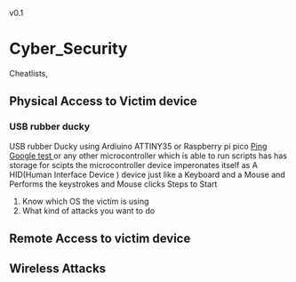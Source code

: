 v0.1
# <B> Cyber_Security </b>
Cheatlists,
## Physical  Access to Victim device 
### USB rubber ducky
 USB rubber Ducky using Ardiuino ATTINY35 or Raspberry pi pico
 <a href ="https://www.google.com/"> Ping Google test </a>
or any other microcontroller which is able to run scripts has has storage for scipts 
the microcontroller device imperonates itself as A HID(Human Interface Device ) device  just like a Keyboard and a Mouse 
and Performs the keystrokes and Mouse clicks 
Steps to Start
1) Know which OS the victim is using <br>
2) What kind of attacks you want to do
## Remote Access to victim device

## Wireless Attacks 